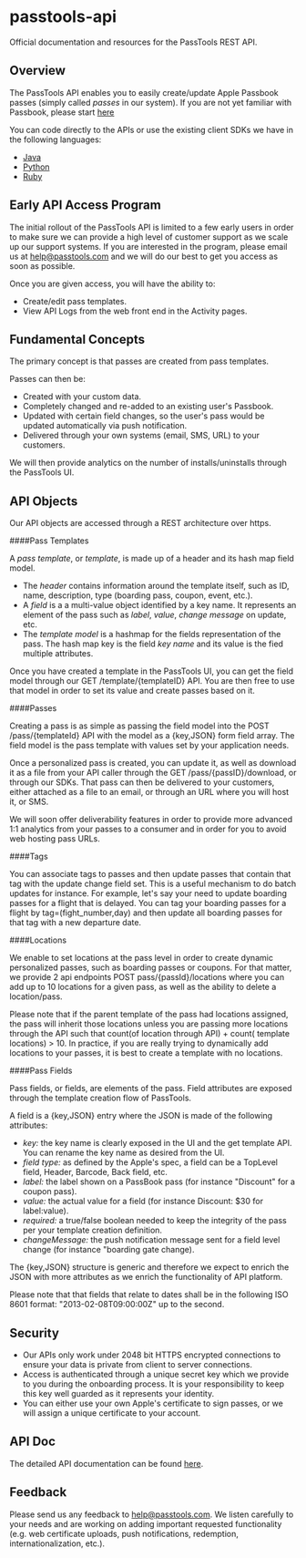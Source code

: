 passtools-api
=============

Official documentation and resources for the PassTools REST API.




## Overview

The PassTools API enables you to easily create/update Apple Passbook passes (simply called _passes_ in our system).
If you are not yet familiar with Passbook, please start [here](https://developer.apple.com/passbook/)

You can code directly to the APIs or use the existing client SDKs we have in the following languages:
* [Java](https://github.com/tello/passtools-java)
* [Python](https://github.com/tello/passtools-python)
* [Ruby](https://github.com/tello/passtools-ruby)


## Early API Access Program

The initial rollout of the PassTools API is limited to a few early users in order to make sure we can provide a high level of customer support as we scale up our support systems.
If you are interested in the program, please email us at help@passtools.com and we will do our best to get you access as soon as possible.

Once you are given access, you will have the ability to:
* Create/edit pass templates.
* View API Logs from the web front end in the Activity pages.


## Fundamental Concepts

The primary concept is that passes are created from pass templates. 

Passes can then be:
* Created with your custom data.
* Completely changed and re-added to an existing user's Passbook.
* Updated with certain field changes, so the user's pass would be updated automatically via push notification.
* Delivered through your own systems (email, SMS, URL) to your customers.

We will then provide analytics on the number of installs/uninstalls through the PassTools UI.



## API Objects

Our API objects are accessed through a REST architecture over https.

####Pass Templates

A _pass template_, or _template_, is made up of a header and its hash map field model.
* The _header_ contains information around the template itself, such as ID, name, description, type (boarding pass, coupon, event, etc.).
* A _field_ is a a multi-value object identified by a key name. It represents an element of the pass such as _label_, _value_, _change message_ on update, etc.
* The _template model_ is a hashmap for the fields representation of the pass. The hash map key is the field _key name_ and its value is the fied multiple attributes.

Once you have created a template in the PassTools UI, you can get the field model through our GET /template/{templateID} API.
You are then free to use that model in order to set its value and create passes based on it.

####Passes

Creating a pass is as simple as passing the field model into the POST /pass/{templateId} API with the model as a {key,JSON} form field array. 
The field model is the pass template with values set by your application needs.

Once a personalized pass is created, you can update it, as well as download it as a file from your API caller through the GET /pass/{passID}/download, or through our SDKs.
That pass can then be delivered to your customers, either attached as a file to an email, or through an URL where you will host it, or SMS.

We will soon offer deliverability features in order to provide more advanced 1:1 analytics from your passes to a consumer and in order for you to avoid web hosting pass URLs.

####Tags

You can associate tags to passes and then update passes that contain that tag with the update change field set.
This is a useful mechanism to do batch updates for instance. For example, let's say your need to update boarding passes for a flight that is delayed.
You can tag your boarding passes for a flight by tag=(fight_number,day) and then update all boarding passes for that tag with a new departure date.




####Locations

We enable to set locations at the pass level in order to create dynamic personalized passes, such as boarding passes or coupons.
For that matter, we provide 2 api endpoints POST pass/{passId}/locations where you can add up to 10 locations for a given pass, as well as the ability to delete a location/pass.

Please note that if the parent template of the pass had locations assigned, the pass will inherit those locations unless you are passing more locations through the API such that count(of location through API) + count( template locations) > 10.
In practice, if you are really trying to dynamically add locations to your passes, it is best to create a template with no locations.



####Pass Fields

Pass fields, or fields, are elements of the pass. Field attributes are exposed through the template creation flow of PassTools.

A field is a {key,JSON} entry where the JSON is made of the following attributes:
* _key:_ the key name is clearly exposed in the UI and the get template API. You can rename the key name as desired from the UI.
* _field type:_ as defined by the Apple's spec, a field can be a TopLevel field, Header, Barcode, Back field, etc.
* _label:_ the label shown on a PassBook pass (for instance "Discount" for a coupon pass).
* _value:_ the actual value for a field (for instance Discount: $30 for label:value).
* _required:_ a true/false boolean needed to keep the integrity of the pass per your template creation definition.
* _changeMessage:_ the push notification message sent for a field level change (for instance "boarding gate change).


The {key,JSON} structure is generic and therefore we expect to enrich the JSON with more attributes as we enrich the functionality of API platform.



Please note that that fields that relate to dates shall be in the following ISO 8601 format: "2013-02-08T09:00:00Z" up to the second.


## Security


* Our APIs only work under 2048 bit HTTPS encrypted connections to ensure your data is private from client to server connections.
* Access is authenticated through a unique secret key which we provide to you during the onboarding process. It is your responsibility to keep this key well guarded as it represents your identity.
* You can either use your own Apple's certificate to sign passes, or we will assign a unique certificate to your account.




## API Doc

The detailed API documentation can be found [here](https://github.com/tello/passtools-api/wiki/Methods).
  


## Feedback

Please send us any feedback to help@passtools.com. 
We listen carefully to your needs and are working on adding important requested functionality (e.g. web certificate uploads, push notifications, redemption, internationalization, etc.).


